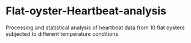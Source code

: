 # Flat-oyster-Heartbeat-analysis
Processing and statistical analysis of heartbeat data from 10 flat oysters subjected to different temperature conditions
